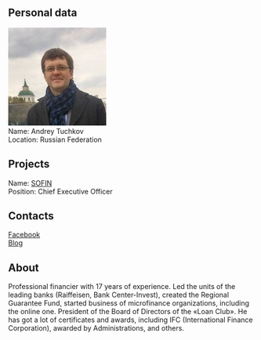 ## Personal data
![andrey tuchkov photo](photo/andrey_tuchkov.jpg)  
Name:   Andrey Tuchkov  
Location: Russian Federation  
## Projects 
Name: [SOFIN](../projects/sofin.md)  
Position: Chief Executive Officer   
## Contacts  
[Facebook](https://www.facebook.com/av.tuchkov)  
[Blog](https://medium.com/@sofinplatform)
## About
Professional financier with 17 years of experience. Led the units of the leading banks (Raiffeisen, Bank Center-Invest), created the Regional Guarantee Fund, started business of microfinance organizations, including the online one. President of the Board of Directors of the «Loan Club». He has got a lot of certificates and awards, including IFC (International Finance Corporation), awarded by Administrations, and others.
